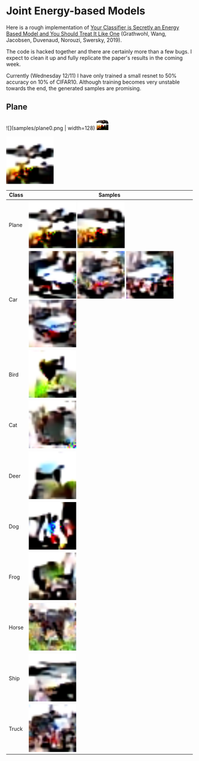 # Joint Energy-based Models

Here is a rough implementation of [Your Classifier is Secretly an Energy Based Model and You Should Treat It Like One](https://arxiv.org/abs/1912.03263) (Grathwohl, Wang, Jacobsen, Duvenaud, Norouzi, Swersky, 2019).

The code is hacked together and there are certainly more than a few bugs. I expect to clean it up and fully replicate the paper's results in the coming week.

Currently (Wednesday 12/11) I have only trained a small resnet to 50% accuracy on 10% of CIFAR10. Although training becomes very unstable towards the end, the generated samples are promising.

## Plane
![](samples/plane0.png | width=128) ![](samples/plane1.png)

<img src="samples/plane0.png" width=128>

Class | Samples |
--- | ---
Plane | <img src="samples/plane0.png" width=128> <img src="samples/plane1.png" width=128>
Car | <img src="samples/car0.png" width=128> <img src="samples/car1.png" width=128> <img src="samples/car2.png" width=128> <img src="samples/car3.png" width=128>
Bird | <img src="samples/bird0.png" width=128>
Cat | <img src="samples/cat0.png" width=128>
Deer | <img src="samples/deer0.png" width=128>
Dog | <img src="samples/dog0.png" width=128>
Frog | <img src="samples/frog0.png" width=128>
Horse | <img src="samples/horse0.png" width=128>
Ship | <img src="samples/ship0.png" width=128>
Truck | <img src="samples/truck0.png" width=128>
